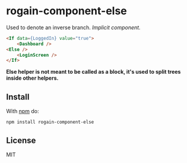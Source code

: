 # rogain-component-else

Used to denote an inverse branch. _Implicit component._

```html
<If data={LoggedIn} value="true">
    <Dashboard />
<Else />
    <LoginScreen />
</If>
```

__Else helper is not meant to be called as a block, it's used to split trees inside other helpers.__

## Install 

With [npm](https://www.npmjs.com) do:

```
npm install rogain-component-else
```

## License

MIT